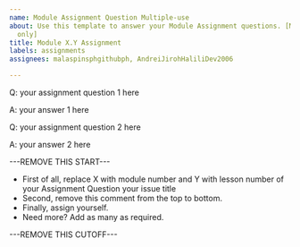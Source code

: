 ```yaml
---
name: Module Assignment Question Multiple-use
about: Use this template to answer your Module Assignment questions. [Multiple-use
  only]
title: Module X.Y Assignment
labels: assignments
assignees: malaspinsphgithubph, AndreiJirohHaliliDev2006

---
```


Q: your assignment question 1 here

A: your answer 1 here

Q: your assignment question 2 here

A: your answer 2 here

---REMOVE THIS START---

* First of all, replace X with module number and Y with lesson number of your Assignment Question your issue title
* Second, remove this comment from the top to bottom.
* Finally, assign yourself.
* Need more? Add as many as required.

---REMOVE THIS CUTOFF---
